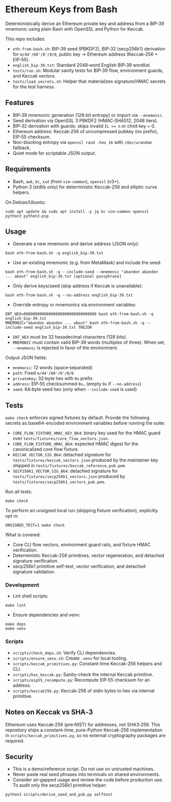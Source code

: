 # Ethereum Keys from Bash

Deterministically derive an Ethereum private key and address from a BIP‑39 mnemonic using plain Bash with OpenSSL and Python for Keccak.

This repo includes:
- `eth-from-bash.sh`: BIP‑39 seed (PBKDF2), BIP‑32 (secp256k1) derivation for `m/44'/60'/0'/0/0`, public key → Ethereum address (Keccak‑256 + EIP‑55).
- `english_bip-39.txt`: Standard 2048‑word English BIP‑39 wordlist.
- `tests/run.sh`: Modular sanity tests for BIP‑39 flow, environment guards, and Keccak vectors.
- `tests/load_secrets.sh`: Helper that materializes signature/HMAC secrets for the test harness.

## Features
- BIP‑39 mnemonic generation (128‑bit entropy) or import via `--mnemonic`.
- Seed derivation via OpenSSL 3 PBKDF2 (HMAC‑SHA512, 2048 iters).
- BIP‑32 derivation with guards: skips invalid `IL >= n` or child key = 0.
- Ethereum address: Keccak‑256 of uncompressed pubkey (no prefix), EIP‑55 checksum.
- Non-blocking entropy via `openssl rand -hex 16` with `/dev/urandom` fallback.
- Quiet mode for scriptable JSON output.

## Requirements
- Bash, `awk`, `bc`, `xxd` (from `vim-common`), `openssl` (v3+).
- Python 3 (stdlib only) for deterministic Keccak-256 and elliptic curve helpers.

On Debian/Ubuntu:
```
sudo apt update && sudo apt install -y jq bc vim-common openssl python3 python3-pip
```

## Usage

- Generate a new mnemonic and derive address (JSON only):
```
bash eth-from-bash.sh -q english_bip-39.txt
```

- Use an existing mnemonic (e.g. from MetaMask) and include the seed:
```
bash eth-from-bash.sh -q --include-seed --mnemonic "abandon abandon ... about" english_bip-39.txt [optional passphrase]
```

- Only derive keys/seed (skip address if Keccak is unavailable):
```
bash eth-from-bash.sh -q --no-address english_bip-39.txt
```

- Override entropy or mnemonics via environment variables:
```
ENT_HEX=00000000000000000000000000000000 bash eth-from-bash.sh -q english_bip-39.txt
MNEMONIC="abandon abandon ... about" bash eth-from-bash.sh -q --include-seed english_bip-39.txt TREZOR
```
  - `ENT_HEX` must be 32 hexadecimal characters (128 bits).
  - `MNEMONIC` must contain valid BIP-39 words (multiples of three). When set, `--mnemonic` is rejected in favor of the environment.

Output JSON fields:
- `mnemonic`: 12 words (space‑separated)
- `path`: Fixed `m/44'/60'/0'/0/0`
- `privateKey`: 32‑byte hex with `0x` prefix
- `address`: EIP‑55 checksummed `0x…` (empty `0x` if `--no-address`)
- `seed`: 64‑byte seed hex (only when `--include-seed` is used)

## Tests

`make check` enforces signed fixtures by default. Provide the following secrets as base64-encoded environment variables before running the suite:

- `CORE_FLOW_FIXTURE_HMAC_KEY_B64`: binary key used for the HMAC guard over `tests/fixtures/core_flow_vectors.json`.
- `CORE_FLOW_FIXTURE_HMAC_B64`: expected HMAC digest for the canonicalized core flow fixture.
- `KECCAK_VECTOR_SIG_B64`: detached signature for `tests/fixtures/keccak_vectors.json` produced by the maintainer key shipped in `tests/fixtures/keccak_reference_pub.pem`.
- `SECP256K1_VECTOR_SIG_B64`: detached signature for `tests/fixtures/secp256k1_vectors.json` produced by `tests/fixtures/secp256k1_vectors_pub.pem`.

Run all tests:
```
make check
```
To perform an unsigned local run (skipping fixture verification), explicitly opt in:
```
UNSIGNED_TEST=1 make check
```
What is covered:
- Core CLI flow vectors, environment guard rails, and fixture HMAC verification.
- Deterministic Keccak-256 primitives, vector regeneration, and detached signature verification.
- secp256k1 primitive self-test, vector verification, and detached signature validation.

### Development
- Lint shell scripts:
```
make lint
```
- Ensure dependencies and venv:
```
make deps
make venv
```

### Scripts
- `scripts/check_deps.sh`: Verify CLI dependencies.
- `scripts/ensure_venv.sh`: Create `.venv` for local tooling.
- `scripts/keccak_primitives.py`: Constant-time Keccak-256 helpers and CLI.
- `scripts/has_keccak.py`: Sanity-check the internal Keccak primitive.
- `scripts/eip55_recompute.py`: Recompute EIP‑55 checksum for an address.
- `scripts/keccak256.py`: Keccak‑256 of stdin bytes to hex via internal primitive.

## Notes on Keccak vs SHA‑3
Ethereum uses Keccak‑256 (pre‑NIST) for addresses, not SHA3‑256. This repository ships a constant-time, pure-Python Keccak-256 implementation in `scripts/keccak_primitives.py`, so no external cryptography packages are required.

## Security
- This is a demo/reference script. Do not use on untrusted machines.
- Never paste real seed phrases into terminals on shared environments.
- Consider air‑gapped usage and review the code before production use.
To audit only the secp256k1 primitive helper:
```
python3 scripts/derive_seed_and_pub.py selftest
```

